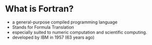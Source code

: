 # What is Fortran?

- a general-purpose compiled programming language
- Stands for Formula Translation
- especially suited to numeric computation and scientific computing.
- developed by IBM in 1957 (63 years ago)